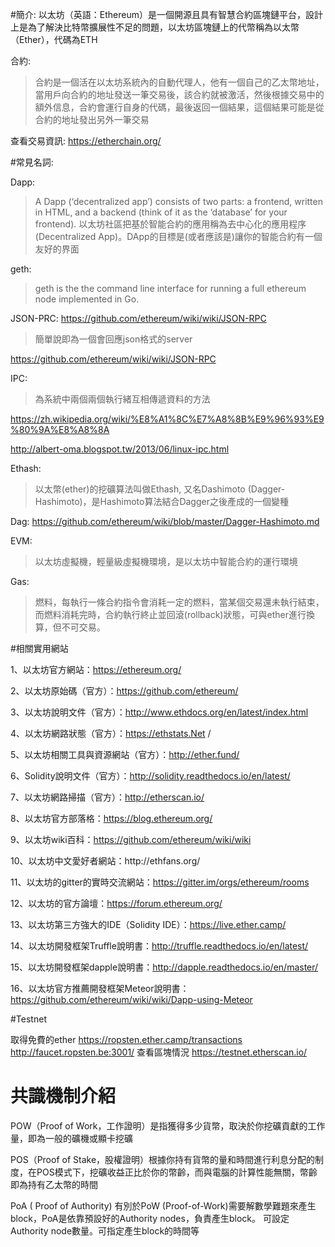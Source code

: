 #簡介:
以太坊（英語：Ethereum）是一個開源且具有智慧合約區塊鏈平台，設計上是為了解決比特幣擴展性不足的問題，以太坊區塊鏈上的代幣稱為以太幣（Ether），代碼為ETH

合約:

>合約是一個活在以太坊系統內的自動代理人，他有一個自己的乙太幣地址，當用戶向合約的地址發送一筆交易後，該合約就被激活，然後根據交易中的額外信息，合約會運行自身的代碼，最後返回一個結果，這個結果可能是從合約的地址發出另外一筆交易

查看交易資訊:
https://etherchain.org/

#常見名詞:

Dapp:
>A Dapp (‘decentralized app’) consists of two parts: a frontend, written in HTML, and a backend (think of it as the ‘database’ for your frontend).
以太坊社區把基於智能合約的應用稱為去中心化的應用程序(Decentralized App)。DApp的目標是(或者應該是)讓你的智能合約有一個友好的界面

geth:

>geth is the the command line interface for running a full ethereum node implemented in Go. 

JSON-PRC:
https://github.com/ethereum/wiki/wiki/JSON-RPC
>簡單說即為一個會回應json格式的server

https://github.com/ethereum/wiki/wiki/JSON-RPC


IPC:

>為系統中兩個兩個執行緒互相傳遞資料的方法

https://zh.wikipedia.org/wiki/%E8%A1%8C%E7%A8%8B%E9%96%93%E9%80%9A%E8%A8%8A

http://albert-oma.blogspot.tw/2013/06/linux-ipc.html

Ethash:

>以太幣(ether)的挖礦算法叫做Ethash, 又名Dashimoto (Dagger-Hashimoto)，是Hashimoto算法結合Dagger之後產成的一個變種

Dag:
https://github.com/ethereum/wiki/blob/master/Dagger-Hashimoto.md


EVM:
>以太坊虛擬機，輕量級虛擬機環境，是以太坊中智能合約的運行環境

Gas:
>燃料，每執行一條合約指令會消耗一定的燃料，當某個交易還未執行結束，而燃料消耗完時，合約執行終止並回滾(rollback)狀態，可與ether進行換算，但不可交易。

#相關實用網站

1、以太坊官方網站：https://ethereum.org/

2、以太坊原始碼（官方）：https://github.com/ethereum/

3、以太坊說明文件（官方）：http://www.ethdocs.org/en/latest/index.html

4、以太坊網路狀態（官方）：https://ethstats.Net /

5、以太坊相關工具與資源網站（官方）：http://ether.fund/

6、Solidity說明文件（官方）：http://solidity.readthedocs.io/en/latest/

7、以太坊網路掃描（官方）：http://etherscan.io/

8、以太坊官方部落格：https://blog.ethereum.org/

9、以太坊wiki百科：https://github.com/ethereum/wiki/wiki

10、以太坊中文愛好者網站：http://ethfa​​ns.org/

11、以太坊的gitter的實時交流網站：https://gitter.im/orgs/ethereum/rooms    

12、以太坊的官方論壇：https://forum.ethereum.org/

13、以太坊第三方強大的IDE（Solidity IDE）：https://live.ether.camp/

14、以太坊開發框架Truffle說明書：http://truffle.readthedocs.io/en/latest/

15、以太坊開發框架dapple說明書：http://dapple.readthedocs.io/en/master/

16、以太坊官方推薦開發框架Meteor說明書：https://github.com/ethereum/wiki/wiki/Dapp-using-Meteor

#Testnet

取得免費的ether 
https://ropsten.ether.camp/transactions
http://faucet.ropsten.be:3001/
查看區塊情況  https://testnet.etherscan.io/

# 共識機制介紹

POW（Proof of Work，工作證明）是指獲得多少貨幣，取決於你挖礦貢獻的工作量，即為一般的礦機或顯卡挖礦

POS（Proof of Stake，股權證明）根據你持有貨幣的量和時間進行利息分配的制度，在POS模式下，挖礦收益正比於你的幣齡，而與電腦的計算性能無關，幣齡即為持有乙太幣的時間

PoA ( Proof of Authority)
有別於PoW (Proof-of-Work)需要解數學難題來產生block，PoA是依靠預設好的Authority nodes，負責產生block。
可設定Authority node數量。可指定產生block的時間等
